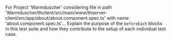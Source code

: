 For Project 'Warmduscher' considering file in path 'Warmduscher/thclient/src/main/www/thserver-client/src/app/about/about.component.spec.ts' with name 'about.component.spec.ts'... Explain the purpose of the `beforeEach` blocks in this test suite and how they contribute to the setup of each individual test case.